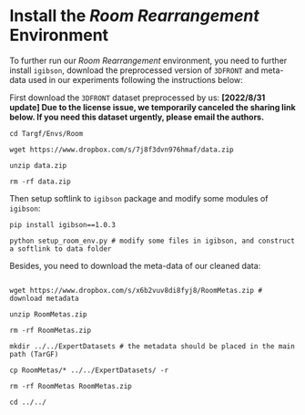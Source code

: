 # Install the *Room Rearrangement* Environment


To further run our *Room Rearrangement* environment, you need to further install `igibson`, download the preprocessed version of `3DFRONT` and meta-data used in our experiments following the instructions below:

First download the `3DFRONT` dataset preprocessed by us:
**[2022/8/31 update] Due to the license issue, we temporarily canceled the sharing link below. If you need this dataset urgently, please email the authors.**

```
cd Targf/Envs/Room

wget https://www.dropbox.com/s/7j8f3dvn976hmaf/data.zip

unzip data.zip

rm -rf data.zip
```

Then setup softlink to `igibson` package and modify some modules of `igibson`:

```
pip install igibson==1.0.3

python setup_room_env.py # modify some files in igibson, and construct a softlink to data folder

```
Besides, you need to download the meta-data of our cleaned data:

```

wget https://www.dropbox.com/s/x6b2vuv8di8fyj8/RoomMetas.zip # download metadata

unzip RoomMetas.zip

rm -rf RoomMetas.zip

mkdir ../../ExpertDatasets # the metadata should be placed in the main path (TarGF)

cp RoomMetas/* ../../ExpertDatasets/ -r 

rm -rf RoomMetas RoomMetas.zip

cd ../../
```









